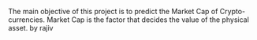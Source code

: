 The main objective of this project is to predict the Market Cap of Crypto-currencies. Market Cap is the factor that decides the value of the physical asset.
by rajiv